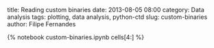 title: Reading custom binaries
date:  2013-08-05 08:00
category: Data analysis
tags: plotting, data analysis, python-ctd
slug: custom-binaries
author: Filipe Fernandes

{% notebook custom-binaries.ipynb cells[4:] %}
